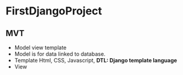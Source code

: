 # FirstDjangoProject

## MVT

* Model view template
* Model is for data linked to database.
* Template Html, CSS, Javascript, **DTL: Django template language**
* View  